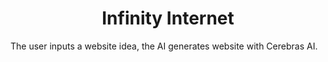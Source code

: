 <h1 align="center">Infinity Internet</h1>

The user inputs a website idea, the AI generates website with Cerebras AI.
